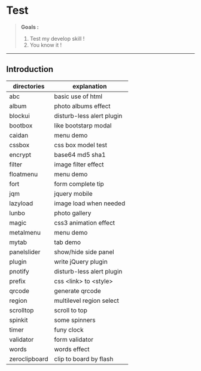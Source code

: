 # Test

> **Goals :**
> 1. Test my develop skill !
> 2. You know it !

--------

## Introduction

directories    |explanation
---------------|------------------------
abc            |basic use of html
album          |photo albums effect
blockui        |disturb-less alert plugin
bootbox        |like bootstarp modal
caidan         |menu demo
cssbox         |css box model test
encrypt        |base64 md5 sha1
filter         |image filter effect
floatmenu      |menu demo
fort           |form complete tip
jqm            |jquery mobile
lazyload       |image load when needed
lunbo          |photo gallery
magic          |css3 animation effect
metalmenu      |menu demo
mytab          |tab demo
panelslider    |show/hide side panel
plugin         |write jQuery plugin
pnotify        |disturb-less alert plugin
prefix         |css &lt;link&gt; to &lt;style&gt;
qrcode         |generate qrcode
region         |multilevel region select
scrolltop      |scroll to top
spinkit        |some spinners
timer          |funy clock
validator      |form validator
words          |words effect
zeroclipboard  |clip to board by flash